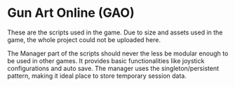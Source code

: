 # Gun Art Online (GAO)

These are the scripts used in the game. Due to size and assets used in the game, the whole project could not be uploaded here.

The Manager part of the scripts should  never the less be modular enough to be used in other games.
It provides basic functionalities like joystick configurations and auto save.
The manager uses the singleton/persistent pattern, making it ideal place to store temporary session data.
